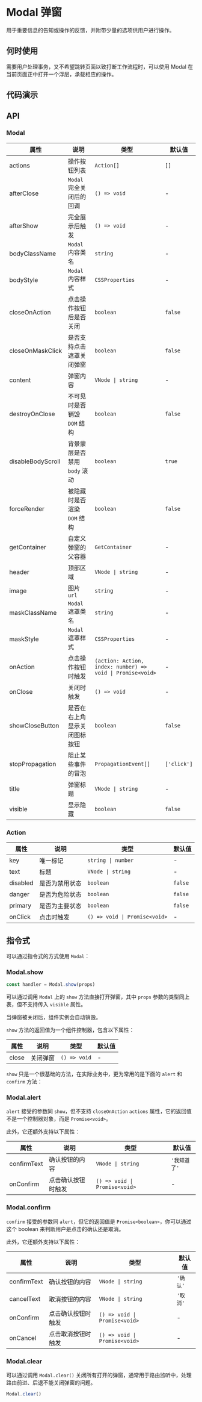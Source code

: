 # Modal 弹窗

用于重要信息的告知或操作的反馈，并附带少量的选项供用户进行操作。

## 何时使用

需要用户处理事务，又不希望跳转页面以致打断工作流程时，可以使用 Modal 在当前页面正中打开一个浮层，承载相应的操作。

## 代码演示

<CodeDemo title="基础用法" src="modal/demos/demo1.vue" />

<CodeDemo title="内容区域" src="modal/demos/demo2.vue" />

<CodeDemo title="关闭所有弹窗" src="modal/demos/demo3.vue" debug />

## API

### Modal

| 属性 | 说明 | 类型 | 默认值 |
| --- | --- | --- | --- |
| actions | 操作按钮列表 | `Action[]` | `[]` |
| afterClose | `Modal` 完全关闭后的回调 | `() => void` | - |
| afterShow | 完全展示后触发 | `() => void` | - |
| bodyClassName | `Modal` 内容类名 | `string` | - |
| bodyStyle | `Modal` 内容样式 | `CSSProperties` | - |
| closeOnAction | 点击操作按钮后是否关闭 | `boolean` | `false` |
| closeOnMaskClick | 是否支持点击遮罩关闭弹窗 | `boolean` | `false` |
| content | 弹窗内容 | `VNode \| string` | - |
| destroyOnClose | 不可见时是否销毁 `DOM` 结构 | `boolean` | `false` |
| disableBodyScroll | 背景蒙层是否禁用 `body` 滚动 | `boolean` | `true` |
| forceRender | 被隐藏时是否渲染 `DOM` 结构 | `boolean` | `false` |
| getContainer | 自定义弹窗的父容器 | `GetContainer` | - |
| header | 顶部区域 | `VNode \| string` | - |
| image | 图片 `url` | `string` | - |
| maskClassName | `Modal` 遮罩类名 | `string` | - |
| maskStyle | `Modal` 遮罩样式 | `CSSProperties` | - |
| onAction | 点击操作按钮时触发 | `(action: Action, index: number) => void \| Promise<void>` | - |
| onClose | 关闭时触发 | `() => void` | - |
| showCloseButton | 是否在右上角显示关闭图标按钮 | `boolean` | `false` |
| stopPropagation | 阻止某些事件的冒泡 | `PropagationEvent[]` | `['click']` |
| title | 弹窗标题 | `VNode \| string` | - |
| visible | 显示隐藏 | `boolean` | `false` |

### Action

| 属性 | 说明 | 类型 | 默认值 |
| --- | --- | --- | --- |
| key | 唯一标记 | `string \| number` | - |
| text | 标题 | `VNode \| string` | - |
| disabled | 是否为禁用状态 | `boolean` | `false` |
| danger | 是否为危险状态 | `boolean` | `false` |
| primary | 是否为主要状态 | `boolean` | `false` |
| onClick | 点击时触发 | `() => void \| Promise<void>` | - |

## 指令式

可以通过指令式的方式使用 `Modal`：

### Modal.show

```ts
const handler = Modal.show(props)
```

可以通过调用 `Modal` 上的 `show` 方法直接打开弹窗，其中 `props` 参数的类型同上表，但不支持传入 `visible` 属性。

当弹窗被关闭后，组件实例会自动销毁。

`show` 方法的返回值为一个组件控制器，包含以下属性：

| 属性 | 说明 | 类型 | 默认值 |
| --- | --- | --- | --- |
| close | 关闭弹窗 | `() => void` | - |

`show` 只是一个很基础的方法，在实际业务中，更为常用的是下面的 `alert` 和 `confirm` 方法：

### Modal.alert

`alert` 接受的参数同 `show`，但不支持 `closeOnAction` `actions` 属性，它的返回值不是一个控制器对象，而是 `Promise<void>`。

此外，它还额外支持以下属性：

| 属性 | 说明 | 类型 | 默认值 |
| --- | --- | --- | --- |
| confirmText | 确认按钮的内容 | `VNode \| string` | `'我知道了'` |
| onConfirm | 点击确认按钮时触发 | `() => void \| Promise<void>` | - |

### Modal.confirm

`confirm` 接受的参数同 `alert`，但它的返回值是 `Promise<boolean>`，你可以通过这个 boolean 来判断用户是点击的确认还是取消。

此外，它还额外支持以下属性：

| 属性 | 说明 | 类型 | 默认值 |
| --- | --- | --- | --- |
| confirmText | 确认按钮的内容 | `VNode \| string` | `'确认'` |
| cancelText | 取消按钮的内容 | `VNode \| string` | `'取消'` |
| onConfirm | 点击确认按钮时触发 | `() => void \| Promise<void>` | - |
| onCancel | 点击取消按钮时触发 | `() => void \| Promise<void>` | - |

### Modal.clear

可以通过调用 `Modal.clear()` 关闭所有打开的弹窗，通常用于路由监听中，处理路由前进、后退不能关闭弹窗的问题。

```ts
Modal.clear()
```